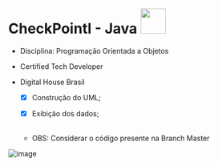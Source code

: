 # CheckPointI - Java <img src="https://cdn.jsdelivr.net/gh/devicons/devicon/icons/java/java-original.svg" height = "50" width = "50"/>
- Disciplina: Programação Orientada a Objetos
- Certified Tech Developer
- Digital House Brasil

  - [X] Construção do UML;
  - [X] Exibição dos dados; <br/><br/>
  
  
  - OBS: Considerar o código presente na Branch Master <br/>
  
  
![image](https://user-images.githubusercontent.com/87827996/179657170-c585d662-84f5-4dd5-9a10-8201fdb9f275.png)
